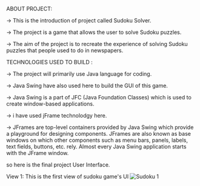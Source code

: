 ABOUT PROJECT:

-> This is the introduction of project called Sudoku Solver.

-> The project is a game that allows the user to solve Sudoku puzzles.

-> The aim of the project is to recreate the experience of solving Sudoku puzzles that people used to do in newspapers.




TECHNOLOGIES USED TO BUILD :

-> The project will primarily use Java language for coding.

-> Java Swing have also used here to build the GUI of this game.

-> Java Swing is a part of JFC (Java Foundation Classes) which is used to create window-based applications.

-> i have used jFrame technolodgy here.

-> JFrames are top-level containers provided by Java Swing which provide a playground for designing components. JFrames are also known as base windows on which other components such as menu bars, panels, labels, text fields, buttons, etc. rely. Almost every Java Swing application starts with the JFrame window.

so here is the final project User Interface.

View 1:
This is the first view of sudoku game's UI 
![Sudoku 1](https://github.com/Vedango7/SudokuPuzzle/assets/137282103/d79ce4c9-cd36-46fb-9cba-1972cb6a63b4)


